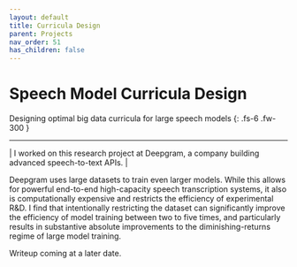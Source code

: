 ```yaml
---
layout: default
title: Curricula Design
parent: Projects
nav_order: 51
has_children: false
---
```


# Speech Model Curricula Design

Designing optimal big data curricula for large speech models
{: .fs-6 .fw-300 }

---

| I worked on this research project at Deepgram, a company building advanced speech-to-text APIs. |

Deepgram uses large datasets to train even larger models. While this allows for powerful end-to-end high-capacity speech transcription systems, it also is computationally expensive and restricts the efficiency of experimental R&D. I find that intentionally restricting the dataset can significantly improve the efficiency of model training between two to five times, and particularly results in substantive absolute improvements to the diminishing-returns regime of large model training.

Writeup coming at a later date.

<!-- <iframe src="https://www.kaggle.com/washingtongold/identifying-speaker-change" width="100%" height="600" style="border:1px solid black;"></iframe> -->
